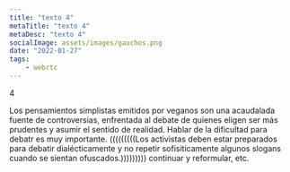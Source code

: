 ```yaml
---
title: "texto 4"
metaTitle: "texto 4"
metaDesc: "texto 4"
socialImage: assets/images/gauchos.png
date: "2022-01-27"
tags:
	- webrtc
---
```


4

Los pensamientos simplistas emitidos por veganos son una acaudalada fuente de controversias, enfrentada al debate de quienes eligen ser más prudentes y asumir el sentido de realidad. Hablar de la dificultad para debatr es muy importante. (((((((((Los activistas deben estar preparados para debatir dialécticamente y no repetir sofisiticamente algunos slogans cuando se sientan ofuscados.))))))))) continuar y reformular, etc.